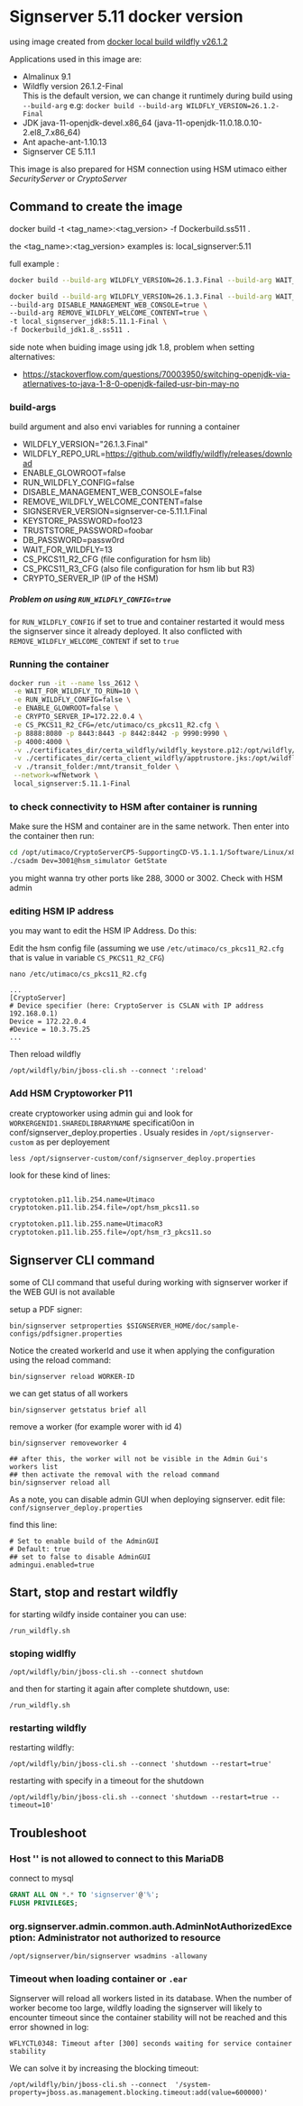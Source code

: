 # Signserver 5.11 docker version

using image created from [docker local build wildfly v26.1.2](https://github.com/suryogumilar/wildfly_docker/tree/wildfly_26_1_2) 

Applications used in this image are:
 - Almalinux 9.1
 - Wildfly version 26.1.2-Final   
   This is the default version, we can change it runtimely during build using 
   `--build-arg` e.g: `docker build --build-arg WILDFLY_VERSION=26.1.2-Final`
 - JDK java-11-openjdk-devel.x86_64 (java-11-openjdk-11.0.18.0.10-2.el8_7.x86_64)
 - Ant apache-ant-1.10.13
 - Signserver CE 5.11.1

This image is also prepared for HSM connection using HSM utimaco either *SecurityServer* or *CryptoServer*

## Command to create the image

docker build -t <tag_name>:<tag_version> -f Dockerbuild.ss511 .

the <tag_name>:<tag_version> examples is: local_signserver:5.11

full example : 

```sh
docker build --build-arg WILDFLY_VERSION=26.1.3.Final --build-arg WAIT_FOR_WILDFLY=10 --build-arg DISABLE_MANAGEMENT_WEB_CONSOLE=true --build-arg REMOVE_WILDFLY_WELCOME_CONTENT=true -t local_signserver:5.11.1-Final -f Dockerbuild.ss511 .

```

```sh
docker build --build-arg WILDFLY_VERSION=26.1.3.Final --build-arg WAIT_FOR_WILDFLY=10 \
--build-arg DISABLE_MANAGEMENT_WEB_CONSOLE=true \
--build-arg REMOVE_WILDFLY_WELCOME_CONTENT=true \
-t local_signserver_jdk8:5.11.1-Final \
-f Dockerbuild_jdk1.8_.ss511 .
```

side note when buiding image using jdk 1.8, problem when setting alternatives: 
 - https://stackoverflow.com/questions/70003950/switching-openjdk-via-atlernatives-to-java-1-8-0-openjdk-failed-usr-bin-may-no


### build-args

build argument and also envi variables for running a container

 - WILDFLY_VERSION="26.1.3.Final"
 - WILDFLY_REPO_URL=https://github.com/wildfly/wildfly/releases/download
 - ENABLE_GLOWROOT=false
 - RUN_WILDFLY_CONFIG=false
 - DISABLE_MANAGEMENT_WEB_CONSOLE=false
 - REMOVE_WILDFLY_WELCOME_CONTENT=false
 - SIGNSERVER_VERSION=signserver-ce-5.11.1.Final
 - KEYSTORE_PASSWORD=foo123
 - TRUSTSTORE_PASSWORD=foobar
 - DB_PASSWORD=passw0rd
 - WAIT_FOR_WILDFLY=13
 - CS_PKCS11_R2_CFG (file configuration for hsm lib)
 - CS_PKCS11_R3_CFG (also file configuration for hsm lib but R3)
 - CRYPTO_SERVER_IP (IP of the HSM)

##### Problem on using `RUN_WILDFLY_CONFIG=true`

for `RUN_WILDFLY_CONFIG` if set to true and container restarted it would mess the signserver since it already deployed. It also conflicted with `REMOVE_WILDFLY_WELCOME_CONTENT` if set to `true`

### Running the container


```sh
docker run -it --name lss_2612 \
 -e WAIT_FOR_WILDFLY_TO_RUN=10 \
 -e RUN_WILDFLY_CONFIG=false \
 -e ENABLE_GLOWROOT=false \
 -e CRYPTO_SERVER_IP=172.22.0.4 \
 -e CS_PKCS11_R2_CFG=/etc/utimaco/cs_pkcs11_R2.cfg \
 -p 8888:8080 -p 8443:8443 -p 8442:8442 -p 9990:9990 \
 -p 4000:4000 \
 -v ./certificates_dir/certa_wildfly/wildfly_keystore.p12:/opt/wildfly/standalone/configuration/keystore/wildfly_keystore.p12:ro \
 -v ./certificates_dir/certa_client_wildfly/apptrustore.jks:/opt/wildfly/standalone/configuration/keystore/truststore.jks \
 -v ./transit_folder:/mnt/transit_folder \
 --network=wfNetwork \
 local_signserver:5.11.1-Final
```

### to check connectivity to HSM after container is running

Make sure the HSM and container are in the same network.
Then enter into the container then run:

```sh
cd /opt/utimaco/CryptoServerCP5-SupportingCD-V5.1.1.1/Software/Linux/x86-64/Administration/
./csadm Dev=3001@hsm_simulator GetState
```
you might wanna try other ports like 288, 3000 or 3002. Check with HSM admin

### editing HSM IP address 

you may want to edit the HSM IP Address. Do this:

Edit the hsm config file (assuming we use `/etc/utimaco/cs_pkcs11_R2.cfg`
 that is value in variable `CS_PKCS11_R2_CFG`)

`nano /etc/utimaco/cs_pkcs11_R2.cfg`

```
...
[CryptoServer]
# Device specifier (here: CryptoServer is CSLAN with IP address 192.168.0.1)
Device = 172.22.0.4
#Device = 10.3.75.25
...
```

Then reload wildfly

`/opt/wildfly/bin/jboss-cli.sh --connect ':reload'`

### Add HSM Cryptoworker P11 

create cryptoworker using admin gui and look for `WORKERGENID1.SHAREDLIBRARYNAME` 
specificati0on in conf/signserver_deploy.properties . Usualy resides in 
`/opt/signserver-custom` as per deployement

`less /opt/signserver-custom/conf/signserver_deploy.properties`

look for these kind of lines:

```sh

cryptotoken.p11.lib.254.name=Utimaco
cryptotoken.p11.lib.254.file=/opt/hsm_pkcs11.so

cryptotoken.p11.lib.255.name=UtimacoR3
cryptotoken.p11.lib.255.file=/opt/hsm_r3_pkcs11.so

```


## Signserver CLI command

some of CLI command that useful during working with signserver worker if the 
WEB GUI is not available

setup a PDF signer:

`bin/signserver setproperties $SIGNSERVER_HOME/doc/sample-configs/pdfsigner.properties`

Notice the created workerId and use it when applying the configuration 
using the reload command:

`bin/signserver reload WORKER-ID`


we can get status of all workers

`bin/signserver getstatus brief all`


remove a worker (for example worer with id 4)

```
bin/signserver removeworker 4

## after this, the worker will not be visible in the Admin Gui's workers list
## then activate the removal with the reload command
bin/signserver reload all
```




As a note, you can disable admin GUI when deploying signserver. 
edit file: `conf/signserver_deploy.properties`

find this line:

```
# Set to enable build of the AdminGUI
# Default: true
## set to false to disable AdminGUI
admingui.enabled=true

``` 
## Start, stop and restart wildfly

for starting wildfy inside container you can use:

`/run_wildfly.sh`

### stoping widlfly

`/opt/wildfly/bin/jboss-cli.sh --connect shutdown`

and then for starting it again after complete shutdown, use:

`/run_wildfly.sh`

### restarting wildfly

restarting wildfly:

`/opt/wildfly/bin/jboss-cli.sh --connect 'shutdown --restart=true'`

restarting with specify in a timeout for the shutdown

`/opt/wildfly/bin/jboss-cli.sh --connect 'shutdown --restart=true --timeout=10'`

## Troubleshoot

### Host '<ip-host>' is not allowed to connect to this MariaDB

connect to mysql

```sql
GRANT ALL ON *.* TO 'signserver'@'%';
FLUSH PRIVILEGES;
```

### org.signserver.admin.common.auth.AdminNotAuthorizedException: Administrator not authorized to resource

`/opt/signserver/bin/signserver wsadmins -allowany`

### Timeout when loading container or `.ear`

Signserver will reload all workers listed in its database. 
When the number of worker become too large, wildfly loading the signserver 
will likely to encounter timeout since the container stability will not be reached
and this error showned in log:

`WFLYCTL0348: Timeout after [300] seconds waiting for service container stability`

We can solve it by increasing the blocking timeout:

`/opt/wildfly/bin/jboss-cli.sh --connect  '/system-property=jboss.as.management.blocking.timeout:add(value=600000)'`


